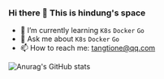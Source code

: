 ### Hi there 👋 This is hindung's space

<!--
**hindungWang/hindungWang** is a ✨ _special_ ✨ repository because its `README.md` (this file) appears on your GitHub profile.

Here are some ideas to get you started:

- 🔭 I’m currently working on ...
- 🌱 I’m currently learning ...
- 👯 I’m looking to collaborate on ...
- 🤔 I’m looking for help with ...
- 💬 Ask me about ...
- 📫 How to reach me: ...
- 😄 Pronouns: ...
- ⚡ Fun fact: ...
-->



- 🌱 I’m currently learning `K8s` `Docker`  `Go` 
- 💬 Ask me about `K8s` `Docker` `Go` 
- 📫 How to reach me: tangtione@qq.com

![Anurag's GitHub stats](https://github-readme-stats.vercel.app/api?username=hindungWang&show_icons=true&theme=radical)
